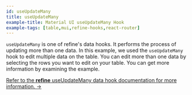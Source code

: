 ```yaml
---
id: useUpdateMany
title: useUpdateMany
example-title: Material UI useUpdateMany Hook
example-tags: [table,mui,refine-hooks,react-router]
---
```


`useUpdateMany` is one of refine's data hooks. It performs the process of updating more than one data. In this example, we used the `useUpdateMany` hook to edit multiple data on the table. You can edit more than one data by selecting the rows you want to edit on your table. You can get more information by examining the example.

[Refer to the **refine** useUpdateMany data hook documentation for more information. →](/docs/api-reference/core/hooks/data/useUpdateMany/)

<CodeSandboxExample path="table-mui-use-update-many" />
